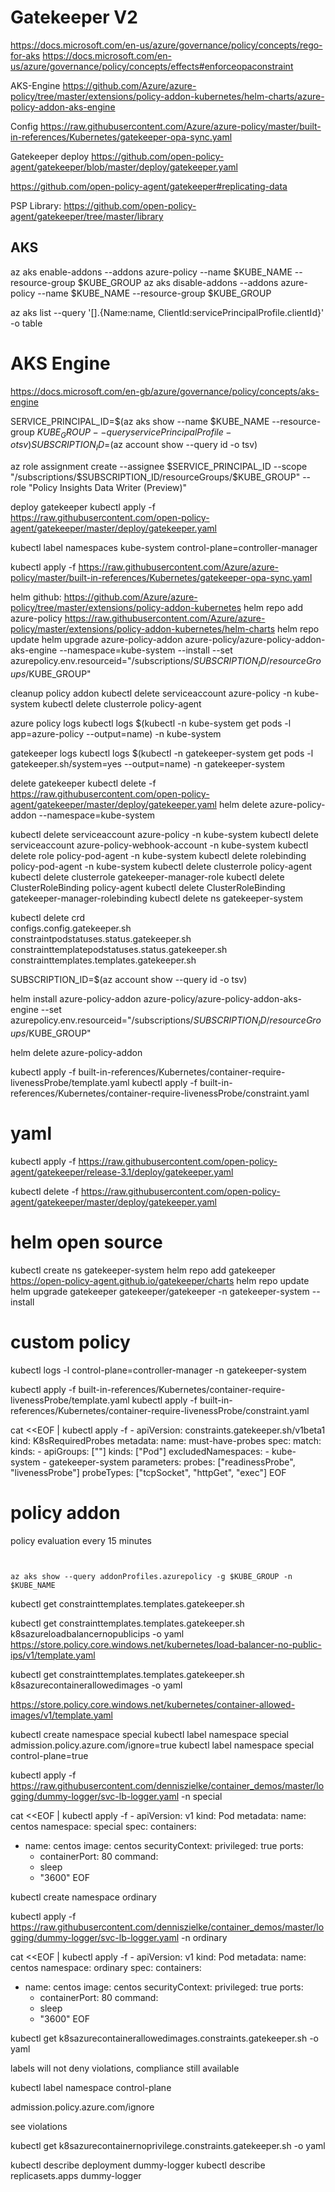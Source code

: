 # Gatekeeper V2
https://docs.microsoft.com/en-us/azure/governance/policy/concepts/rego-for-aks
https://docs.microsoft.com/en-us/azure/governance/policy/concepts/effects#enforceopaconstraint

AKS-Engine
https://github.com/Azure/azure-policy/tree/master/extensions/policy-addon-kubernetes/helm-charts/azure-policy-addon-aks-engine

Config
https://raw.githubusercontent.com/Azure/azure-policy/master/built-in-references/Kubernetes/gatekeeper-opa-sync.yaml

Gatekeeper deploy
https://github.com/open-policy-agent/gatekeeper/blob/master/deploy/gatekeeper.yaml

https://github.com/open-policy-agent/gatekeeper#replicating-data

PSP Library:
https://github.com/open-policy-agent/gatekeeper/tree/master/library

## AKS

az aks enable-addons --addons azure-policy --name $KUBE_NAME --resource-group $KUBE_GROUP
az aks disable-addons --addons azure-policy --name $KUBE_NAME --resource-group $KUBE_GROUP

az aks list --query '[].{Name:name, ClientId:servicePrincipalProfile.clientId}' -o table


# AKS Engine
https://docs.microsoft.com/en-gb/azure/governance/policy/concepts/aks-engine

SERVICE_PRINCIPAL_ID=$(az aks show --name $KUBE_NAME --resource-group $KUBE_GROUP --query servicePrincipalProfile -o tsv)
SUBSCRIPTION_ID=$(az account show --query id -o tsv)

az role assignment create --assignee $SERVICE_PRINCIPAL_ID --scope "/subscriptions/$SUBSCRIPTION_ID/resourceGroups/$KUBE_GROUP" --role "Policy Insights Data Writer (Preview)"


deploy gatekeeper
kubectl apply -f https://raw.githubusercontent.com/open-policy-agent/gatekeeper/master/deploy/gatekeeper.yaml

kubectl label namespaces kube-system control-plane=controller-manager

kubectl apply -f https://raw.githubusercontent.com/Azure/azure-policy/master/built-in-references/Kubernetes/gatekeeper-opa-sync.yaml

helm github:
https://github.com/Azure/azure-policy/tree/master/extensions/policy-addon-kubernetes
helm repo add azure-policy https://raw.githubusercontent.com/Azure/azure-policy/master/extensions/policy-addon-kubernetes/helm-charts
helm repo update
helm upgrade azure-policy-addon azure-policy/azure-policy-addon-aks-engine --namespace=kube-system  --install --set azurepolicy.env.resourceid="/subscriptions/$SUBSCRIPTION_ID/resourceGroups/$KUBE_GROUP"


cleanup policy addon
kubectl delete serviceaccount azure-policy -n kube-system 
kubectl delete clusterrole policy-agent


azure policy logs
kubectl logs $(kubectl -n kube-system get pods -l app=azure-policy --output=name) -n kube-system

gatekeeper logs
kubectl logs $(kubectl -n gatekeeper-system get pods -l gatekeeper.sh/system=yes --output=name) -n gatekeeper-system


delete gatekeeper
kubectl delete -f https://raw.githubusercontent.com/open-policy-agent/gatekeeper/master/deploy/gatekeeper.yaml
helm delete azure-policy-addon --namespace=kube-system

kubectl delete serviceaccount azure-policy -n kube-system 
kubectl delete serviceaccount azure-policy-webhook-account -n kube-system 
kubectl delete role policy-pod-agent -n kube-system
kubectl delete rolebinding policy-pod-agent -n kube-system
kubectl delete clusterrole policy-agent
kubectl delete clusterrole gatekeeper-manager-role
kubectl delete ClusterRoleBinding policy-agent
kubectl delete ClusterRoleBinding gatekeeper-manager-rolebinding
kubectl delete ns gatekeeper-system      

kubectl delete crd \
  configs.config.gatekeeper.sh \
  constraintpodstatuses.status.gatekeeper.sh \
  constrainttemplatepodstatuses.status.gatekeeper.sh \
  constrainttemplates.templates.gatekeeper.sh

SUBSCRIPTION_ID=$(az account show --query id -o tsv)

helm install azure-policy-addon azure-policy/azure-policy-addon-aks-engine --set azurepolicy.env.resourceid="/subscriptions/$SUBSCRIPTION_ID/resourceGroups/$KUBE_GROUP"

helm delete azure-policy-addon 

kubectl apply -f built-in-references/Kubernetes/container-require-livenessProbe/template.yaml
kubectl apply -f built-in-references/Kubernetes/container-require-livenessProbe/constraint.yaml


# yaml

kubectl apply -f https://raw.githubusercontent.com/open-policy-agent/gatekeeper/release-3.1/deploy/gatekeeper.yaml

kubectl delete -f https://raw.githubusercontent.com/open-policy-agent/gatekeeper/master/deploy/gatekeeper.yaml


# helm open source

kubectl create ns gatekeeper-system
helm repo add gatekeeper https://open-policy-agent.github.io/gatekeeper/charts
helm repo update
helm upgrade gatekeeper gatekeeper/gatekeeper -n gatekeeper-system --install


# custom policy

kubectl logs -l control-plane=controller-manager -n gatekeeper-system

kubectl apply -f built-in-references/Kubernetes/container-require-livenessProbe/template.yaml
kubectl apply -f built-in-references/Kubernetes/container-require-livenessProbe/constraint.yaml

cat <<EOF | kubectl apply -f -
apiVersion: constraints.gatekeeper.sh/v1beta1
kind: K8sRequiredProbes
metadata:
  name: must-have-probes
spec:
  match:
    kinds:
      - apiGroups: [""]
        kinds: ["Pod"]
  excludedNamespaces:
    - kube-system
    - gatekeeper-system
  parameters:
    probes: ["readinessProbe", "livenessProbe"]
    probeTypes: ["tcpSocket", "httpGet", "exec"]
EOF

# policy addon

policy evaluation every 15 minutes


```


az aks show --query addonProfiles.azurepolicy -g $KUBE_GROUP -n $KUBE_NAME

```

kubectl get constrainttemplates.templates.gatekeeper.sh 


kubectl get constrainttemplates.templates.gatekeeper.sh k8sazureloadbalancernopublicips -o yaml
https://store.policy.core.windows.net/kubernetes/load-balancer-no-public-ips/v1/template.yaml

kubectl get constrainttemplates.templates.gatekeeper.sh k8sazurecontainerallowedimages -o yaml    

https://store.policy.core.windows.net/kubernetes/container-allowed-images/v1/template.yaml

kubectl create namespace special
kubectl label namespace special admission.policy.azure.com/ignore=true
kubectl label namespace special control-plane=true

kubectl apply -f https://raw.githubusercontent.com/denniszielke/container_demos/master/logging/dummy-logger/svc-lb-logger.yaml -n special

cat <<EOF | kubectl apply -f -
apiVersion: v1
kind: Pod
metadata:
  name: centos
  namespace: special
spec:
  containers:
  - name: centos
    image: centos
    securityContext:
      privileged: true
    ports:
    - containerPort: 80
    command:
    - sleep
    - "3600"
EOF


kubectl create namespace ordinary

kubectl apply -f https://raw.githubusercontent.com/denniszielke/container_demos/master/logging/dummy-logger/svc-lb-logger.yaml -n ordinary

cat <<EOF | kubectl apply -f -
apiVersion: v1
kind: Pod
metadata:
  name: centos
  namespace: ordinary
spec:
  containers:
  - name: centos
    image: centos
    securityContext:
      privileged: true
    ports:
    - containerPort: 80
    command:
    - sleep
    - "3600"
EOF

kubectl get k8sazurecontainerallowedimages.constraints.gatekeeper.sh -o yaml     

labels will not deny violations, compliance still available

kubectl label namespace control-plane

admission.policy.azure.com/ignore

see violations

kubectl get k8sazurecontainernoprivilege.constraints.gatekeeper.sh  -o yaml

kubectl describe deployment dummy-logger
kubectl describe replicasets.apps dummy-logger

```